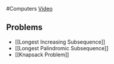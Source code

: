 #Computers 
[Video](https://www.youtube.com/watch?v=aPQY__2H3tE)
## Problems
* [[Longest Increasing Subsequence]]
* [[Longest Palindromic Subsequence]]
* [[Knapsack Problem]]
